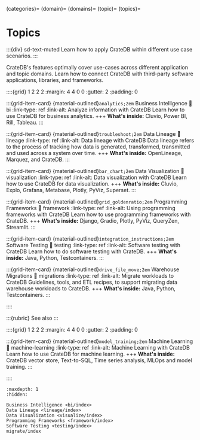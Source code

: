 (categories)=
(domain)=
(domains)=
(topic)=
(topics)=

# Topics

:::{div} sd-text-muted
Learn how to apply CrateDB within different use case scenarios.
:::

CrateDB's features optimally cover use-cases across different
application and topic domains. Learn how to connect CrateDB
with third-party software applications, libraries, and frameworks.

::::{grid} 1 2 2 2
:margin: 4 4 0 0
:gutter: 2
:padding: 0

:::{grid-item-card} {material-outlined}`analytics;2em` Business Intelligence
:link: bi
:link-type: ref
:link-alt: Analyze information with CrateDB
Learn how to use CrateDB for business analytics.
+++
**What's inside:**
Cluvio, Power BI, Rill, Tableau.
:::

:::{grid-item-card} {material-outlined}`troubleshoot;2em` Data Lineage
:link: lineage
:link-type: ref
:link-alt: Data lineage with CrateDB
Data lineage refers to the process of tracking how data is generated,
transformed, transmitted and used across a system over time.
+++
**What's inside:**
OpenLineage, Marquez, and CrateDB.
:::

:::{grid-item-card} {material-outlined}`bar_chart;2em` Data Visualization
:link: visualization
:link-type: ref
:link-alt: Data visualization with CrateDB
Learn how to use CrateDB for data visualization.
+++
**What's inside:**
Cluvio, Explo, Grafana, Metabase, Plotly, PyViz, Superset.
:::

:::{grid-item-card} {material-outlined}`grid_goldenratio;2em` Programming Frameworks
:link: framework
:link-type: ref
:link-alt: Using programming frameworks with CrateDB
Learn how to use programming frameworks with CrateDB.
+++
**What's inside:**
Django, Gradio, Plotly, PyViz, QueryZen, Streamlit.
:::

:::{grid-item-card} {material-outlined}`integration_instructions;2em` Software Testing
:link: testing
:link-type: ref
:link-alt: Software testing with CrateDB
Learn how to do software testing with CrateDB.
+++
**What's inside:**
Java, Python, Testcontainers.
:::

:::{grid-item-card} {material-outlined}`drive_file_move;2em` Warehouse Migrations
:link: migrations
:link-type: ref
:link-alt: Migrate workloads to CrateDB
Guidelines, tools, and ETL recipes, to support migrating data
warehouse workloads to CrateDB.
+++
**What's inside:**
Java, Python, Testcontainers.
:::

::::

:::{rubric} See also
:::

::::{grid} 1 2 2 2
:margin: 4 4 0 0
:gutter: 2
:padding: 0

:::{grid-item-card} {material-outlined}`model_training;2em` Machine Learning
:link: machine-learning
:link-type: ref
:link-alt: Machine Learning with CrateDB
Learn how to use CrateDB for machine learning.
+++
**What's inside:**
CrateDB vector store, Text-to-SQL, Time series analysis, MLOps and model training.
:::

::::


```{toctree}
:maxdepth: 1
:hidden:

Business Intelligence <bi/index>
Data Lineage <lineage/index>
Data Visualization <visualize/index>
Programming Frameworks <framework/index>
Software Testing <testing/index>
migrate/index
```
